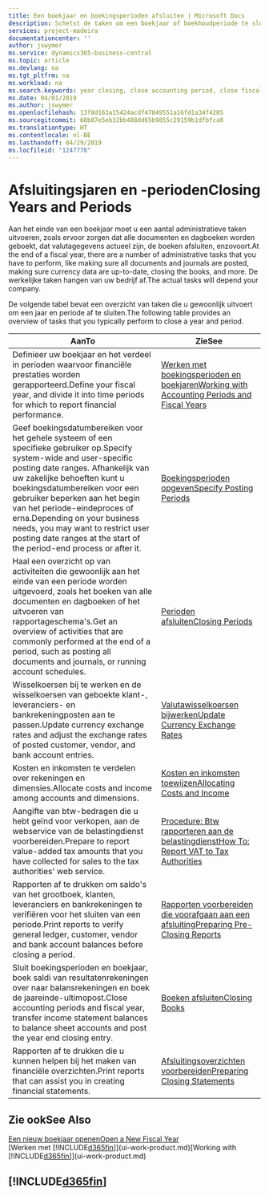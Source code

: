 ```yaml
---
title: Een boekjaar en boekingsperioden afsluiten | Microsoft Docs
description: Schetst de taken om een boekjaar of boekhoudperiode te sluiten, bijvoorbeeld, ervoor zorgen dat documenten en dagboeken worden geboekt en banksaldi verifiëren.
services: project-madeira
documentationcenter: ''
author: jswymer
ms.service: dynamics365-business-central
ms.topic: article
ms.devlang: na
ms.tgt_pltfrm: na
ms.workload: na
ms.search.keywords: year closing, close accounting period, close fiscal year, bank account detailed trial balance
ms.date: 04/01/2019
ms.author: jswymer
ms.openlocfilehash: 13f8d163a15424acdf47849551a16fd1a34f4205
ms.sourcegitcommit: 60b87e5eb32bb408dd65b9855c29159b1dfbfca8
ms.translationtype: HT
ms.contentlocale: nl-BE
ms.lasthandoff: 04/29/2019
ms.locfileid: "1247778"
---
```

# <a name="closing-years-and-periods"></a><span data-ttu-id="e3c46-103">Afsluitingsjaren en -perioden</span><span class="sxs-lookup"><span data-stu-id="e3c46-103">Closing Years and Periods</span></span>
<span data-ttu-id="e3c46-104">Aan het einde van een boekjaar moet u een aantal administratieve taken uitvoeren, zoals ervoor zorgen dat alle documenten en dagboeken worden geboekt, dat valutagegevens actueel zijn, de boeken afsluiten, enzovoort.</span><span class="sxs-lookup"><span data-stu-id="e3c46-104">At the end of a fiscal year, there are a number of administrative tasks that you have to perform, like making sure all documents and journals are posted, making sure currency data are up-to-date, closing the books, and more.</span></span> <span data-ttu-id="e3c46-105">De werkelijke taken hangen van uw bedrijf af.</span><span class="sxs-lookup"><span data-stu-id="e3c46-105">The actual tasks will depend your company.</span></span>

<span data-ttu-id="e3c46-106">De volgende tabel bevat een overzicht van taken die u gewoonlijk uitvoert om een jaar en periode af te sluiten.</span><span class="sxs-lookup"><span data-stu-id="e3c46-106">The following table provides an overview of tasks that you typically perform to close a year and period.</span></span>

| <span data-ttu-id="e3c46-107">Aan</span><span class="sxs-lookup"><span data-stu-id="e3c46-107">To</span></span> | <span data-ttu-id="e3c46-108">Zie</span><span class="sxs-lookup"><span data-stu-id="e3c46-108">See</span></span> |
| --- | --- |
| <span data-ttu-id="e3c46-109">Definieer uw boekjaar en het verdeel in perioden waarvoor financiële prestaties worden gerapporteerd.</span><span class="sxs-lookup"><span data-stu-id="e3c46-109">Define your fiscal year, and divide it into time periods for which to report financial performance.</span></span> | [<span data-ttu-id="e3c46-110">Werken met boekingsperioden en boekjaren</span><span class="sxs-lookup"><span data-stu-id="e3c46-110">Working with Accounting Periods and Fiscal Years</span></span>](finance-accounting-periods-and-fiscal-years.md)|
| <span data-ttu-id="e3c46-111">Geef boekingsdatumbereiken voor het gehele systeem of een specifieke gebruiker op.</span><span class="sxs-lookup"><span data-stu-id="e3c46-111">Specify system-wide and user-specific posting date ranges.</span></span> <span data-ttu-id="e3c46-112">Afhankelijk van uw zakelijke behoeften kunt u boekingsdatumbereiken voor een gebruiker beperken aan het begin van het periode-eindeproces of erna.</span><span class="sxs-lookup"><span data-stu-id="e3c46-112">Depending on your business needs, you may want to restrict user posting date ranges at the start of the period-end process or after it.</span></span> |[<span data-ttu-id="e3c46-113">Boekingsperioden opgeven</span><span class="sxs-lookup"><span data-stu-id="e3c46-113">Specify Posting Periods</span></span>](finance-how-specify-posting-periods.md) |
| <span data-ttu-id="e3c46-114">Haal een overzicht op van activiteiten die gewoonlijk aan het einde van een periode worden uitgevoerd, zoals het boeken van alle documenten en dagboeken of het uitvoeren van rapportageschema's.</span><span class="sxs-lookup"><span data-stu-id="e3c46-114">Get an overview of activities that are commonly performed at the end of a period, such as posting all documents and journals, or running account schedules.</span></span> |[<span data-ttu-id="e3c46-115">Perioden afsluiten</span><span class="sxs-lookup"><span data-stu-id="e3c46-115">Closing Periods</span></span>](year-how-complete-period-end-processes.md) |
| <span data-ttu-id="e3c46-116">Wisselkoersen bij te werken en de wisselkoersen van geboekte klant-, leveranciers- en bankrekeningposten aan te passen.</span><span class="sxs-lookup"><span data-stu-id="e3c46-116">Update currency exchange rates and adjust the exchange rates of posted customer, vendor, and bank account entries.</span></span> |[<span data-ttu-id="e3c46-117">Valutawisselkoersen bijwerken</span><span class="sxs-lookup"><span data-stu-id="e3c46-117">Update Currency Exchange Rates</span></span>](finance-how-update-currencies.md) |
| <span data-ttu-id="e3c46-118">Kosten en inkomsten te verdelen over rekeningen en dimensies.</span><span class="sxs-lookup"><span data-stu-id="e3c46-118">Allocate costs and income among accounts and dimensions.</span></span> |[<span data-ttu-id="e3c46-119">Kosten en inkomsten toewijzen</span><span class="sxs-lookup"><span data-stu-id="e3c46-119">Allocating Costs and Income</span></span>](year-allocate-costs-income.md) |
| <span data-ttu-id="e3c46-120">Aangifte van btw-bedragen die u hebt geïnd voor verkopen, aan de webservice van de belastingdienst voorbereiden.</span><span class="sxs-lookup"><span data-stu-id="e3c46-120">Prepare to report value-added tax amounts that you have collected for sales to the tax authorities' web service.</span></span> |[<span data-ttu-id="e3c46-121">Procedure: Btw rapporteren aan de belastingdienst</span><span class="sxs-lookup"><span data-stu-id="e3c46-121">How To: Report VAT to Tax Authorities</span></span>](finance-how-report-vat.md)|
| <span data-ttu-id="e3c46-122">Rapporten af te drukken om saldo's van het grootboek, klanten, leveranciers en bankrekeningen te verifiëren voor het sluiten van een periode.</span><span class="sxs-lookup"><span data-stu-id="e3c46-122">Print reports to verify general ledger, customer, vendor and bank account balances before closing a period.</span></span> |[<span data-ttu-id="e3c46-123">Rapporten voorbereiden die voorafgaan aan een afsluiting</span><span class="sxs-lookup"><span data-stu-id="e3c46-123">Preparing Pre-Closing Reports</span></span>](year-prepare-preclose-reports.md) |
| <span data-ttu-id="e3c46-124">Sluit boekingsperioden en boekjaar, boek saldi van resultatenrekeningen over naar balansrekeningen en boek de jaareinde-ultimopost.</span><span class="sxs-lookup"><span data-stu-id="e3c46-124">Close accounting periods and fiscal year, transfer income statement balances to balance sheet accounts and post the year end closing entry.</span></span> |[<span data-ttu-id="e3c46-125">Boeken afsluiten</span><span class="sxs-lookup"><span data-stu-id="e3c46-125">Closing Books</span></span>](year-close-books.md) |
| <span data-ttu-id="e3c46-126">Rapporten af te drukken die u kunnen helpen bij het maken van financiële overzichten.</span><span class="sxs-lookup"><span data-stu-id="e3c46-126">Print reports that can assist you in creating financial statements.</span></span> |[<span data-ttu-id="e3c46-127">Afsluitingsoverzichten voorbereiden</span><span class="sxs-lookup"><span data-stu-id="e3c46-127">Preparing Closing Statements</span></span>](year-prepare-close-statement.md) |

## <a name="see-also"></a><span data-ttu-id="e3c46-128">Zie ook</span><span class="sxs-lookup"><span data-stu-id="e3c46-128">See Also</span></span>
[<span data-ttu-id="e3c46-129">Een nieuw boekjaar openen</span><span class="sxs-lookup"><span data-stu-id="e3c46-129">Open a New Fiscal Year</span></span>](finance-how-open-new-fiscal-year.md)  
<span data-ttu-id="e3c46-130">[Werken met [!INCLUDE[d365fin](includes/d365fin_md.md)]](ui-work-product.md)</span><span class="sxs-lookup"><span data-stu-id="e3c46-130">[Working with [!INCLUDE[d365fin](includes/d365fin_md.md)]](ui-work-product.md)</span></span>

## [!INCLUDE[d365fin](includes/free_trial_md.md)]  
 
